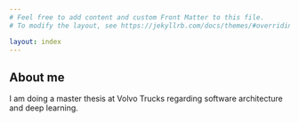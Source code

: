 ```yaml
---
# Feel free to add content and custom Front Matter to this file.
# To modify the layout, see https://jekyllrb.com/docs/themes/#overriding-theme-defaults

layout: index
---
```

## About me
I am doing a master thesis at Volvo Trucks regarding software architecture and deep learning.
